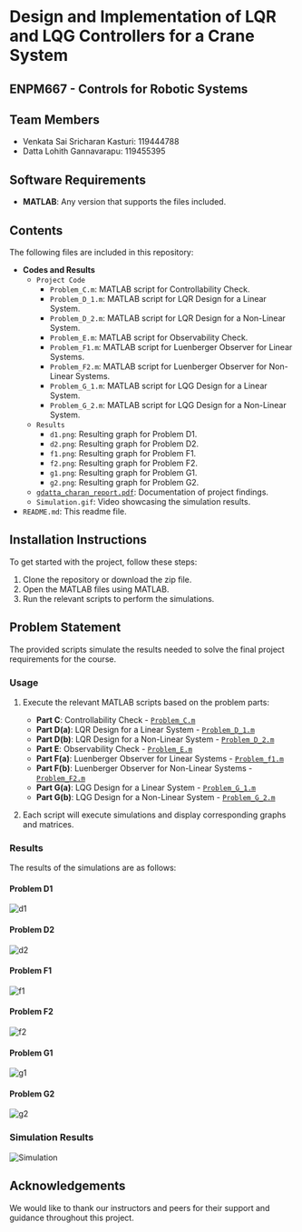 # Design and Implementation of LQR and LQG Controllers for a Crane System
## ENPM667 - Controls for Robotic Systems

## Team Members
- Venkata Sai Sricharan Kasturi: 119444788
- Datta Lohith Gannavarapu: 119455395


## Software Requirements
- **MATLAB**: Any version that supports the files included.

## Contents
The following files are included in this repository:
- **Codes and Results**
  - `Project Code`
    - `Problem_C.m`: MATLAB script for Controllability Check.
    - `Problem_D_1.m`: MATLAB script for LQR Design for a Linear System.
    - `Problem_D_2.m`: MATLAB script for LQR Design for a Non-Linear System.
    - `Problem_E.m`: MATLAB script for Observability Check.
    - `Problem_F1.m`: MATLAB script for Luenberger Observer for Linear Systems.
    - `Problem_F2.m`: MATLAB script for Luenberger Observer for Non-Linear Systems.
    - `Problem_G_1.m`: MATLAB script for LQG Design for a Linear System.
    - `Problem_G_2.m`: MATLAB script for LQG Design for a Non-Linear System.
   - `Results`
      - `d1.png`: Resulting graph for Problem D1.
      - `d2.png`: Resulting graph for Problem D2.
      - `f1.png`: Resulting graph for Problem F1.
      - `f2.png`: Resulting graph for Problem F2.
      - `g1.png`: Resulting graph for Problem G1.
      - `g2.png`: Resulting graph for Problem G2.
  - [`gdatta_charan_report.pdf`](gdatta_charan_report.pdf): Documentation of project findings.
  - `Simulation.gif`: Video showcasing the simulation results.
- `README.md`: This readme file.

## Installation Instructions
To get started with the project, follow these steps:

1. Clone the repository or download the zip file.
2. Open the MATLAB files using MATLAB.
3. Run the relevant scripts to perform the simulations.

## Problem Statement
The provided scripts simulate the results needed to solve the final project requirements for the course.

### Usage
1. Execute the relevant MATLAB scripts based on the problem parts:
    - **Part C**: Controllability Check - [`Problem_C.m`](Project%20Code/Problem_C.m)
    - **Part D(a)**: LQR Design for a Linear System - [`Problem_D_1.m`](Project%20Code/Problem_D_1.m)
    - **Part D(b)**: LQR Design for a Non-Linear System - [`Problem_D_2.m`](Project%20Code/Problem_D_2.m)
    - **Part E**: Observability Check - [`Problem_E.m`](Project%20Code/Problem_E.m)
    - **Part F(a)**: Luenberger Observer for Linear Systems - [`Problem_f1.m`](Project%20Code/Problem_f1.m)
    - **Part F(b)**: Luenberger Observer for Non-Linear Systems - [`Problem_F2.m`](Project%20Code/Problem_F2.m)
    - **Part G(a)**: LQG Design for a Linear System - [`Problem_G_1.m`](Project%20Code/Problem_G_1.m)
    - **Part G(b)**: LQG Design for a Non-Linear System - [`Problem_G_2.m`](Project%20Code/Problem_G_2.m)

2. Each script will execute simulations and display corresponding graphs and matrices.


### Results

The results of the simulations are as follows:

#### Problem D1
![d1](Results/d1.png)

#### Problem D2
![d2](Results/d2.png)

#### Problem F1
![f1](Results/f1.png)

#### Problem F2
![f2](Results/f2.png)

#### Problem G1
![g1](Results/g1.png)

#### Problem G2
![g2](Results/g2.png)

### Simulation Results

![Simulation](Simulation.gif)

## Acknowledgements
We would like to thank our instructors and peers for their support and guidance throughout this project.
